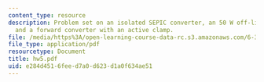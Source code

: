 ```yaml
---
content_type: resource
description: Problem set on an isolated SEPIC converter, an 50 W off-line converter,
  and a forward converter with an active clamp.
file: /media/https%3A/open-learning-course-data-rc.s3.amazonaws.com/6-334-power-electronics-spring-2007/e284d4516feed7a0d623d1a0f634ae51_hw5.pdf
file_type: application/pdf
resourcetype: Document
title: hw5.pdf
uid: e284d451-6fee-d7a0-d623-d1a0f634ae51
---
```

